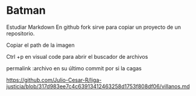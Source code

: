 # Batman
Estudiar Markdown
En github fork sirve para copiar un proyecto de un repositorio.

Copiar el path de la imagen

Ctrl +p en visual code para abrir el buscador de archivos

permalink :archivo en su último commit por si la cagas

https://github.com/Julio-Cesar-R/liga-justicia/blob/317d983ee7c4c63913412463258d1753f808df06/villanos.md
